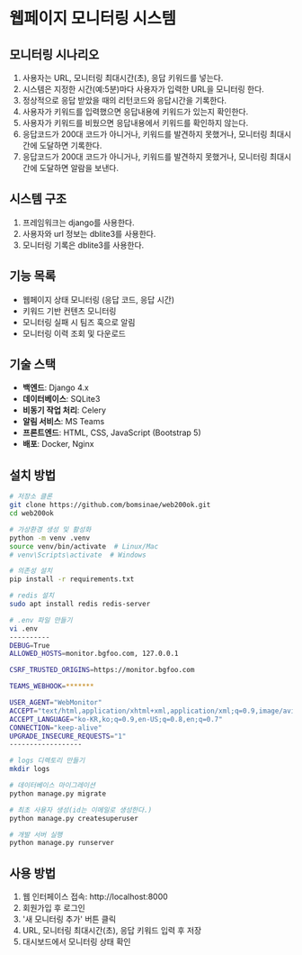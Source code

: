 # 웹페이지 모니터링 시스템

## 모니터링 시나리오
1. 사용자는 URL, 모니터링 최대시간(초), 응답 키워드를 넣는다.
2. 시스템은 지정한 시간(예:5분)마다 사용자가 입력한 URL을 모니터링 한다.
3. 정상적으로 응답 받았을 때의 리턴코드와 응답시간을 기록한다.
4. 사용자가 키워드를 입력했으면 응답내용에 키워드가 있는지 확인한다.
5. 사용자가 키워드를 비웠으면 응답내용에서 키워드를 확인하지 않는다.
6. 응답코드가 200대 코드가 아니거나, 키워드를 발견하지 못했거나, 모니터링 최대시간에 도달하면 기록한다.
7. 응답코드가 200대 코드가 아니거나, 키워드를 발견하지 못했거나, 모니터링 최대시간에 도달하면 알람을 보낸다.

## 시스템 구조
1. 프레임워크는 django를 사용한다.
2. 사용자와 url 정보는 dblite3를 사용한다.
3. 모니터링 기록은 dblite3를 사용한다.

## 기능 목록
- 웹페이지 상태 모니터링 (응답 코드, 응답 시간)
- 키워드 기반 컨텐츠 모니터링
- 모니터링 실패 시 팀즈 훅으로 알림
- 모니터링 이력 조회 및 다운로드

## 기술 스택
- **백엔드**: Django 4.x
- **데이터베이스**: SQLite3
- **비동기 작업 처리**: Celery
- **알림 서비스**: MS Teams
- **프론트엔드**: HTML, CSS, JavaScript (Bootstrap 5)
- **배포**: Docker, Nginx

## 설치 방법
```bash
# 저장소 클론
git clone https://github.com/bomsinae/web200ok.git
cd web200ok

# 가상환경 생성 및 활성화
python -m venv .venv
source venv/bin/activate  # Linux/Mac
# venv\Scripts\activate  # Windows

# 의존성 설치
pip install -r requirements.txt

# redis 설치
sudo apt install redis redis-server

# .env 파일 만들기
vi .env
----------
DEBUG=True
ALLOWED_HOSTS=monitor.bgfoo.com, 127.0.0.1

CSRF_TRUSTED_ORIGINS=https://monitor.bgfoo.com

TEAMS_WEBHOOK=*******

USER_AGENT="WebMonitor"
ACCEPT="text/html,application/xhtml+xml,application/xml;q=0.9,image/avif,image/webp,image/apng,*/*;q=0.8,application/signed-exchange;v=b3;q=0.7"
ACCEPT_LANGUAGE="ko-KR,ko;q=0.9,en-US;q=0.8,en;q=0.7"
CONNECTION="keep-alive"
UPGRADE_INSECURE_REQUESTS="1"
------------------

# logs 디렉토리 만들기
mkdir logs

# 데이터베이스 마이그레이션
python manage.py migrate

# 최초 사용자 생성(id는 이메일로 생성한다.)
python manage.py createsuperuser

# 개발 서버 실행
python manage.py runserver
```

## 사용 방법
1. 웹 인터페이스 접속: http://localhost:8000
2. 회원가입 후 로그인
3. '새 모니터링 추가' 버튼 클릭
4. URL, 모니터링 최대시간(초), 응답 키워드 입력 후 저장
5. 대시보드에서 모니터링 상태 확인

